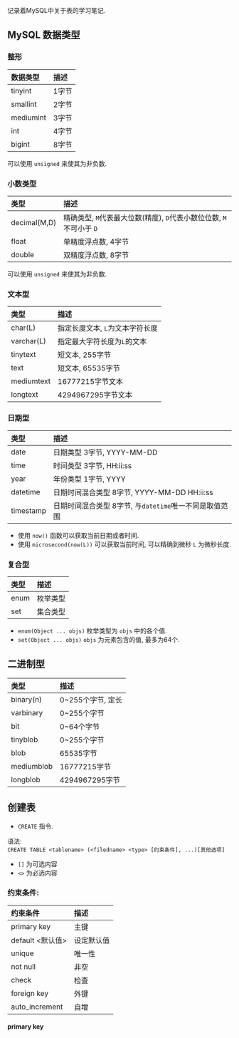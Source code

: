 记录着MySQL中关于表的学习笔记.

## MySQL 数据类型

### 整形

|数据类型|描述|
|:-|:-|
|tinyint|1字节|
|smallint|2字节|
|mediumint|3字节|
|int|4字节|
|bigint|8字节|

可以使用 `unsigned` 来使其为非负数.

### 小数类型

|类型|描述|
|:-|:-|
|decimal(M,D)|精确类型, `M`代表最大位数(精度), `D`代表小数位位数, `M` 不可小于 `D`|
|float|单精度浮点数, 4字节|
|double|双精度浮点数, 8字节|

可以使用 `unsigned` 来使其为非负数.

### 文本型

|类型|描述|
|:-|:-|
|char(L)|指定长度文本, `L`为文本字符长度|
|varchar(L)|指定最大字符长度为`L`的文本|
|tinytext|短文本, 255字节|
|text|短文本, 65535字节|
|mediumtext|16777215字节文本|
|longtext|4294967295字节文本|

### 日期型

|类型|描述|
|:-|:-|
|date|日期类型 3字节, YYYY-MM-DD|
|time|时间类型 3字节, HH:ii:ss|
|year|年份类型 1字节, YYYY|
|datetime|日期时间混合类型 8字节, YYYY-MM-DD HH:ii:ss|
|timestamp|日期时间混合类型 8字节, 与`datetime`唯一不同是取值范围|

* 使用 `now()` 函数可以获取当前日期或者时间.
* 使用 `microsecond(now(L))` 可以获取当前时间, 可以精确到微秒 `L` 为微秒长度.

### 复合型

|类型|描述|
|:-|:-|
|enum|枚举类型|
|set|集合类型|

* `enum(Object ... objs)` 枚举类型为 `objs` 中的各个值.
* `set(Object ... objs)` `objs` 为元素包含的值, 最多为64个.

## 二进制型

|类型|描述|
|:-|:-|
|binary(n)|0~255个字节, 定长|
|varbinary|0~255个字节|
|bit|0~64个字节|
|tinyblob|0~255个字节|
|blob|65535字节|
|mediumblob|16777215字节|
|longblob|4294967295字节|

## 创建表

* `CREATE` 指令.

语法:  
`CREATE TABLE <tablename> (<filedname> <type> [约束条件], ...)[其他选项]`
* `[]` 为可选内容
* `<>` 为必选内容

### 约束条件:

|约束条件|描述|
|:-|:-|
|primary key|主键|
|default <默认值>|设定默认值|
|unique|唯一性|
|not null|非空|
|check|检查|
|foreign key|外键|
|auto_increment|自增|

#### primary key
